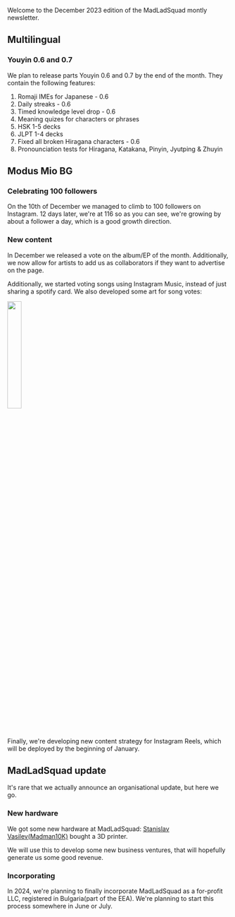 Welcome to the December 2023 edition of the MadLadSquad montly newsletter.

## Multilingual
### Youyin 0.6 and 0.7
We plan to release parts Youyin 0.6 and 0.7 by the end of the month. They contain the following features:

1. Romaji IMEs for Japanese - 0.6
1. Daily streaks - 0.6
1. Timed knowledge level drop - 0.6
1. Meaning quizes for characters or phrases
1. HSK 1-5 decks
1. JLPT 1-4 decks
1. Fixed all broken Hiragana characters - 0.6
1. Pronounciation tests for Hiragana, Katakana, Pinyin, Jyutping & Zhuyin

## Modus Mio BG
### Celebrating 100 followers
On the 10th of December we managed to climb to 100 followers on Instagram. 12 days later, we're at 116 so as you can see, we're growing by about a follower a day,
which is a good growth direction.

### New content
In December we released a vote on the album/EP of the month. Additionally, we now allow for artists to add us as collaborators if they want to advertise on the page.

Additionally, we started voting songs using Instagram Music, instead of just sharing a spotify card. We also developed some art for song votes:

<img src="https://github.com/MadLadSquad/MadLadSquadSite/assets/40400590/84eff5a1-5272-4b43-8ae6-789a75ad66fa" width="25%" height="25%"/>

Finally, we're developing new content strategy for Instagram Reels, which will be deployed by the beginning of January.

## MadLadSquad update
It's rare that we actually announce an organisational update, but here we go.

### New hardware
We got some new hardware at MadLadSquad: [Stanislav Vasilev(Madman10K)](https://i-use-gentoo-btw.com) bought a 3D printer.

We will use this to develop some new business ventures, that will hopefully generate us some good revenue.

### Incorporating
In 2024, we're planning to finally incorporate MadLadSquad as a for-profit LLC, registered in Bulgaria(part of the EEA). We're planning to start this process somewhere in June
or July.

